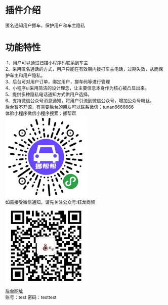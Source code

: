 # 插件介绍
匿名通知用户挪车，保护用户和车主隐私   
# 功能特性
 1、用户可以通过扫描小程序码联系到车主  
2、采用匿名通话的方式，用户只能在有效期内拨打车主电话，过期失效，从而保护车主和用户隐私。  
3、后台可对用户订单，绑定用户，挪车码等进行管理  
4、小程序ui采用简洁的设计理念，让主要信息本身作为核心被凸显出来。  
5、提供多种隐私电话通知方式供用户选择。  
6、支持微信公众号消息通知，将用户引流到微信公众号，增加公众号粉丝。  
后台暂不开源，有需要后台的朋友可以联系微信：tunan6666666  
体验小程序微信小程序搜索：挪帮帮  
![image.png](https://github.com/zhangsanproject/uniappnc/raw/master/static/pages/images/qrcode.png)  
如需接受微信通知，请先关注公众号:钰龙商贸  
![image.png](https://github.com/zhangsanproject/uniappnc/raw/master/static/pages/images/7bb5fad244cb931399549aec9faffeca.png)  
[后台网址](https://tn.rdtxgj.com/MNQYRauFiC.php/index/login "体验网址")  
账号：test 密码：testtest  
